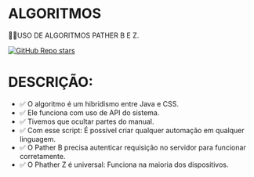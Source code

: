 # ALGORITMOS
👨‍⚖️USO DE ALGORITMOS PATHER B E Z.

[![GitHub Repo stars](https://img.shields.io/badge/-REPOSITORIO%20INDISPONIVEL!-red)](https://github.com/VILHALVA)

# DESCRIÇÃO:

* ✅ O algoritmo é um hibridismo entre Java e CSS.
* ✅ Ele funciona com uso de API do sistema.
* ✅ Tivemos que ocultar partes do manual.
* ✅ Com esse script: É possível criar qualquer automação em qualquer linguagem.
* ✅ O Pather B precisa autenticar requisição no servidor para funcionar corretamente. 
* ✅ O Phather Z é universal: Funciona na maioria dos dispositivos.


